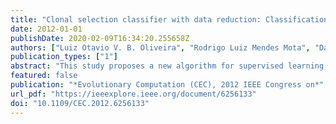 ```yaml
---
title: "Clonal selection classifier with data reduction: Classification as an optimization task"
date: 2012-01-01
publishDate: 2020-02-09T16:34:20.255658Z
authors: ["Luiz Otavio V. B. Oliveira", "Rodrigo Luiz Mendes Mota", "Dante Augusto Couto Barone"]
publication_types: ["1"]
abstract: "This study proposes a new algorithm for supervised learning, based on the clonal selection principle exhibited in natural and artificial immune systems. The method, called Clonal Selection Classifier with Data Reduction (CSCDR), utilizes a fitness function based on the number of correct and incorrect pattern classifications made by each antibody. The algorithm tries to maximize this value through clonal selection processes such as mutation, affinity maturation and selection of the best individuals, transforming the training phase in an optimization problem. This leads to antibodies with more representativeness and thus decreases the amount of prototypes generated at the end of the algorithm. Experimental results on benchmark datasets of the UCI machine learning repository demonstrated the effectiveness of the CSCDR algorithm as a classification technique, combined with a considerable data reduction when compared to the results obtained by the well known Artificial Immune Recognition System (AIRS) and the original Clonal Selection Classifier Algorithm (CSCA)."
featured: false
publication: "*Evolutionary Computation (CEC), 2012 IEEE Congress on*"
url_pdf: "https://ieeexplore.ieee.org/document/6256133"
doi: "10.1109/CEC.2012.6256133"
---
```


